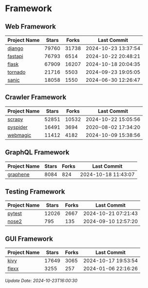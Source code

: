 # Framework

## Web Framework
| Project Name | Stars | Forks | Last Commit |
| ------------ | ----- | ----- | ----------- |
| [django](https://github.com/django/django) | 79760 | 31738 | 2024-10-23 13:37:54 |
| [fastapi](https://github.com/fastapi/fastapi) | 76793 | 6514 | 2024-10-22 20:48:21 |
| [flask](https://github.com/pallets/flask) | 67909 | 16207 | 2024-10-18 20:04:35 |
| [tornado](https://github.com/tornadoweb/tornado) | 21716 | 5503 | 2024-09-23 19:05:05 |
| [sanic](https://github.com/sanic-org/sanic) | 18058 | 1550 | 2024-06-30 12:26:47 |

## Crawler Framework
| Project Name | Stars | Forks | Last Commit |
| ------------ | ----- | ----- | ----------- |
| [scrapy](https://github.com/scrapy/scrapy) | 52851 | 10532 | 2024-10-22 15:05:56 |
| [pyspider](https://github.com/binux/pyspider) | 16491 | 3694 | 2020-08-02 17:34:20 |
| [webmagic](https://github.com/code4craft/webmagic) | 11412 | 4182 | 2024-10-09 15:38:56 |

## GraphQL Framework
| Project Name | Stars | Forks | Last Commit |
| ------------ | ----- | ----- | ----------- |
| [graphene](https://github.com/graphql-python/graphene) | 8084 | 824 | 2024-10-18 11:43:07 |

## Testing Framework
| Project Name | Stars | Forks | Last Commit |
| ------------ | ----- | ----- | ----------- |
| [pytest](https://github.com/pytest-dev/pytest) | 12026 | 2667 | 2024-10-21 07:21:43 |
| [nose2](https://github.com/nose-devs/nose2) | 795 | 135 | 2024-09-10 12:57:20 |

## GUI Framework
| Project Name | Stars | Forks | Last Commit |
| ------------ | ----- | ----- | ----------- |
| [kivy](https://github.com/kivy/kivy) | 17649 | 3065 | 2024-10-17 19:53:54 |
| [flexx](https://github.com/flexxui/flexx) | 3255 | 257 | 2024-01-06 22:16:26 |

*Update Date: 2024-10-23T16:00:30*